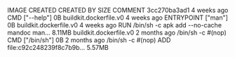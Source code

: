 IMAGE               CREATED             CREATED BY                                      SIZE                COMMENT
3cc270ba3ad1        4 weeks ago         CMD ["--help"]                                  0B                  buildkit.dockerfile.v0
<missing>           4 weeks ago         ENTRYPOINT ["man"]                              0B                  buildkit.dockerfile.v0
<missing>           4 weeks ago         RUN /bin/sh -c apk add --no-cache mandoc man…   8.11MB              buildkit.dockerfile.v0
<missing>           2 months ago        /bin/sh -c #(nop)  CMD ["/bin/sh"]              0B
<missing>           2 months ago        /bin/sh -c #(nop) ADD file:c92c248239f8c7b9b…   5.57MB
